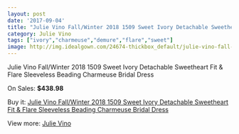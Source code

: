 ```yaml
---
layout: post
date: '2017-09-04'
title: "Julie Vino Fall/Winter 2018 1509 Sweet Ivory Detachable Sweetheart Fit & Flare Sleeveless Beading Charmeuse Bridal Dress"
category: Julie Vino
tags: ["ivory","charmeuse","demure","flare","sweet"]
image: http://img.idealgown.com/24674-thickbox_default/julie-vino-fall-winter-2018-1509-sweet-ivory-detachable-sweetheart-fit-flare-sleeveless-beading-charmeuse-bridal-dress.jpg
---
```

Julie Vino Fall/Winter 2018 1509 Sweet Ivory Detachable Sweetheart Fit & Flare Sleeveless Beading Charmeuse Bridal Dress

On Sales: **$438.98**
<a href="https://www.idealgown.com/en/julie-vino/9757-julie-vino-fall-winter-2018-1509-sweet-ivory-detachable-sweetheart-fit-flare-sleeveless-beading-charmeuse-bridal-dress.html"><amp-img layout="responsive" width="600" height="600" src="//img.idealgown.com/24674-thickbox_default/julie-vino-fall-winter-2018-1509-sweet-ivory-detachable-sweetheart-fit-flare-sleeveless-beading-charmeuse-bridal-dress.jpg" alt="Julie Vino Fall/Winter 2018 1509 Sweet Ivory Detachable Sweetheart Fit & Flare Sleeveless Beading Charmeuse Bridal Dress 0" /></a>
<a href="https://www.idealgown.com/en/julie-vino/9757-julie-vino-fall-winter-2018-1509-sweet-ivory-detachable-sweetheart-fit-flare-sleeveless-beading-charmeuse-bridal-dress.html"><amp-img layout="responsive" width="600" height="600" src="//img.idealgown.com/24676-thickbox_default/julie-vino-fall-winter-2018-1509-sweet-ivory-detachable-sweetheart-fit-flare-sleeveless-beading-charmeuse-bridal-dress.jpg" alt="Julie Vino Fall/Winter 2018 1509 Sweet Ivory Detachable Sweetheart Fit & Flare Sleeveless Beading Charmeuse Bridal Dress 1" /></a>
<a href="https://www.idealgown.com/en/julie-vino/9757-julie-vino-fall-winter-2018-1509-sweet-ivory-detachable-sweetheart-fit-flare-sleeveless-beading-charmeuse-bridal-dress.html"><amp-img layout="responsive" width="600" height="600" src="//img.idealgown.com/24675-thickbox_default/julie-vino-fall-winter-2018-1509-sweet-ivory-detachable-sweetheart-fit-flare-sleeveless-beading-charmeuse-bridal-dress.jpg" alt="Julie Vino Fall/Winter 2018 1509 Sweet Ivory Detachable Sweetheart Fit & Flare Sleeveless Beading Charmeuse Bridal Dress 2" /></a>

Buy it: [Julie Vino Fall/Winter 2018 1509 Sweet Ivory Detachable Sweetheart Fit & Flare Sleeveless Beading Charmeuse Bridal Dress](https://www.idealgown.com/en/julie-vino/9757-julie-vino-fall-winter-2018-1509-sweet-ivory-detachable-sweetheart-fit-flare-sleeveless-beading-charmeuse-bridal-dress.html "Julie Vino Fall/Winter 2018 1509 Sweet Ivory Detachable Sweetheart Fit & Flare Sleeveless Beading Charmeuse Bridal Dress")

View more: [Julie Vino](https://www.idealgown.com/en/151-julie-vino "Julie Vino")